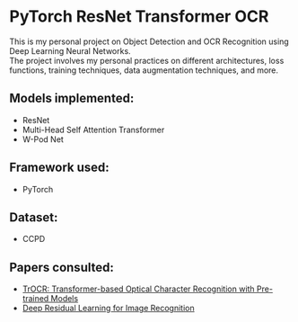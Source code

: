 # PyTorch ResNet Transformer OCR
This is my personal project on Object Detection and OCR Recognition using Deep Learning Neural Networks.  
The project involves my personal practices on different architectures, loss functions, training techniques, data augmentation techniques, and more.   



## Models implemented:
- ResNet
- Multi-Head Self Attention Transformer
- W-Pod Net

## Framework used:
- PyTorch

## Dataset:
- CCPD

## Papers consulted:
- [TrOCR: Transformer-based Optical Character Recognition with Pre-trained Models](https://arxiv.org/pdf/2109.10282.pdf)
- [Deep Residual Learning for Image Recognition](https://arxiv.org/pdf/1512.03385.pdf)


